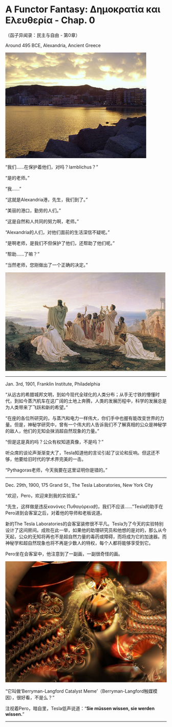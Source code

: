 # A Functor Fantasy: Δημοκρατία και Ελευθερία - Chap. 0
（函子异闻录：民主与自由 - 第0章）

Around 495 BCE, Alexandria, Ancient Greece

![440px-Crotone_panorama_2](images/440px-Crotone_panorama_2.jpg)

“我们……在保护着他们，对吗？Iamblichus？”

“是的老师。”

“我……”

“这就是Alexandria港，先生，我们到了。”

“美丽的港口，勤劳的人们。”

“这是自然和人共同的努力啊，老师。”

“Alexandria的人们，对他们面前的生活深信不疑呢。”

“是啊老师，是我们不但保护了他们，还帮助了他们呢。”

“帮助……了嘛？”

“当然老师，您刚做出了一个正确的决定。”

![500px-Bronnikov_gimnpifagoreizev](images/500px-Bronnikov_gimnpifagoreizev.jpg)

----

Jan. 3rd, 1901, Franklin Institute, Philadelphia  

“从远古的希腊城邦文明，到如今现代全球化的人类分布；从手无寸铁的懵懂时代，到如今蒸汽机车在这广阔的土地上奔腾，人类的发展历程中，科学的发展总是为人类带来了飞跃和新的希望。”

“在座的各位所研究的，与蒸汽和电力一样伟大，你们手中也握有能改变世界的力量。但是，神秘学研究中，曾有一个伟大的人告诉我们不了解真相的公众是神秘学的敌人，他们的无知会抹消超自然现象的力量。”

“但是这是真的吗？公众有权知道真像，不是吗？”

听众席的谈论声渐渐变大了，Tesla知道他的言论引起了议论和反响。但这还不够，他要给旧时代的学术界完美的一击。

“Pythagoras老师，今天我要在这里证明你是错的。”

----

Dec. 29th, 1900, 175 Grand St., The Tesla Laboratories, New York City  

“欢迎，Pero，欢迎来到我的实验室。”

“先生，这样做是违反κανόνες Πυθαγόρεια的，我们不应该……”Tesla的助手在Pero进到会客室之后，对着他的导师和老板说道。

新的The Tesla Laboratories的会客室装修很不平凡。Tesla为了今天的实验特别设计了这间房间。成败在此一举，如果他的助理研究员和他想的是对的，那么从今天起，公众的无知将再也不是超自然力量的毒药或障碍，而将成为它的加速器。而神秘学和超自然现象也将不再是少数人的特权，每个人都将能够享受到它。

Pero坐在会客室中，他注意到了一副画，一副很奇怪的画。

![Berryman-Langford Catalyst Meme](images/fractal-Jan19_1.jpg)

“它叫做‘Berryman-Langford Catalyst Meme’（Berryman-Langford触媒模因），很好看，不是么？”

注视着Pero，暗自里，Tesla低声说道：“**Sie müssen wissen, sie werden wissen.**”

----

